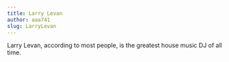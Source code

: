 ```yaml
---
title: Larry Levan
author: aaa741
slug: LarryLevan
---
```


Larry Levan, according to most people, is the greatest house music DJ of all time.
